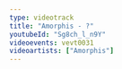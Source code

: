 ```yaml
---
type: videotrack
title: "Amorphis - ?"
youtubeId: "Sg8ch_l_n9Y"
videoevents: vevt0031
videoartists: ["Amorphis"]
---
```

